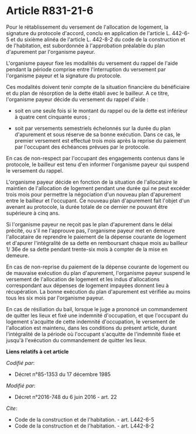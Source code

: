 # Article R831-21-6

Pour le rétablissement du versement de l'allocation de logement, la signature du protocole d'accord, conclu en application de
l'article L. 442-6-5 et du sixième alinéa de l'article L. 442-8-2 du code de la construction et de l'habitation, est
subordonnée à l'approbation préalable du plan d'apurement par l'organisme payeur. 

L'organisme payeur fixe les modalités du versement du rappel de l'aide pendant la période comprise entre l'interruption du
versement par l'organisme payeur et la signature du protocole. 

Ces modalités doivent tenir compte de la situation financière du bénéficiaire et du plan de résorption de la dette établi
avec le bailleur. A ce titre, l'organisme payeur décide du versement du rappel d'aide :

- soit en une seule fois si le montant du rappel ou de la dette est inférieur à quatre cent cinquante euros ;

- soit par versements semestriels échelonnés sur la durée du plan d'apurement et sous réserve de sa bonne exécution. Dans ce
cas, le premier versement est effectué trois mois après la reprise du paiement par l'occupant des échéances prévues par le
protocole. 

En cas de non-respect par l'occupant des engagements contenus dans le protocole, le bailleur est tenu d'en informer
l'organisme payeur qui suspend le versement du rappel. 

L'organisme payeur décide en fonction de la situation de l'allocataire le maintien de l'allocation de logement pendant une
durée qui ne peut excéder trois mois pour permettre la négociation d'un nouveau plan d'apurement entre le bailleur et
l'occupant. Ce nouveau plan d'apurement fait l'objet d'un avenant au protocole, la durée totale de ce dernier ne pouvant être
supérieure à cinq ans. 

Si l'organisme payeur ne reçoit pas le plan d'apurement dans le délai précité, ou s'il ne l'approuve pas, l'organisme payeur
met en demeure l'allocataire de reprendre le paiement de la dépense courante de logement et d'apurer l'intégralité de sa
dette en remboursant chaque mois au bailleur 1/ 36e de sa dette pendant trente-six mois à compter de la mise en demeure. 

En cas de non-reprise du paiement de la dépense courante de logement ou de mauvaise exécution du plan d'apurement,
l'organisme payeur suspend le versement de l'allocation de logement et les indus d'allocations correspondant aux dépenses de
logement impayées donnent lieu à récupération. La bonne exécution du plan d'apurement est vérifiée au moins tous les six mois
par l'organisme payeur. 

En cas de résiliation du bail, lorsque le juge a prononcé un commandement de quitter les lieux et fixé une indemnité
d'occupation, et que l'occupant du logement s'acquitte de cette indemnité d'occupation, le versement de l'allocation est
maintenu, dans les conditions du présent article, durant l'intégralité de la période où l'occupant s'acquitte de l'indemnité
fixée et jusqu'à l'exécution du commandement de quitter les lieux.

**Liens relatifs à cet article**

_Codifié par_:

  - Décret n°85-1353 du 17 décembre 1985

_Modifié par_:

  - Décret n°2016-748 du 6 juin 2016 - art. 22

_Cite_:

  - Code de la construction et de l'habitation. - art. L442-6-5
  - Code de la construction et de l'habitation. - art. L442-8-2
